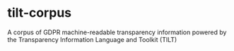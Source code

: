 # tilt-corpus
A corpus of GDPR machine-readable transparency information powered by the Transparency Information Language and Toolkit (TILT)
